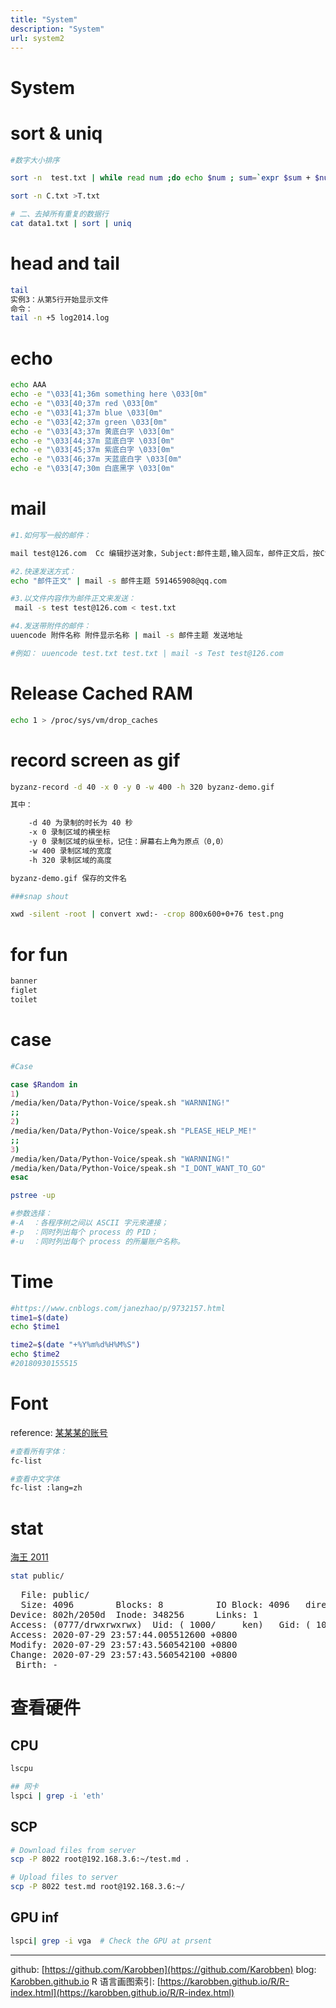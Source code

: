 ```yaml
---
title: "System"
description: "System"
url: system2
---
```


# System


# sort & uniq

```bash
#数字大小排序

sort -n  test.txt | while read num ;do echo $num ; sum=`expr $sum + $num 2> /dev/null`;echo $sum > /tmp/sum.tmp ;done ; echo -n "sum is :" ;cat /tmp/sum.tmp

sort -n C.txt >T.txt

# 二、去掉所有重复的数据行
cat data1.txt | sort | uniq
```

# head and tail
```bash
tail
实例3：从第5行开始显示文件
命令：
tail -n +5 log2014.log

```

# echo
```bash
echo AAA
echo -e "\033[41;36m something here \033[0m"
echo -e "\033[40;37m red \033[0m"
echo -e "\033[41;37m blue \033[0m"
echo -e "\033[42;37m green \033[0m"
echo -e "\033[43;37m 黄底白字 \033[0m"
echo -e "\033[44;37m 蓝底白字 \033[0m"
echo -e "\033[45;37m 紫底白字 \033[0m"
echo -e "\033[46;37m 天蓝底白字 \033[0m"
echo -e "\033[47;30m 白底黑字 \033[0m"

```

# mail
```bash
#1.如何写一般的邮件：

mail test@126.com  Cc 编辑抄送对象，Subject:邮件主题,输入回车，邮件正文后，按Ctrl-D结束

#2.快速发送方式：
echo "邮件正文" | mail -s 邮件主题 591465908@qq.com

#3.以文件内容作为邮件正文来发送：
 mail -s test test@126.com < test.txt

#4.发送带附件的邮件：
uuencode 附件名称 附件显示名称 | mail -s 邮件主题 发送地址

#例如： uuencode test.txt test.txt | mail -s Test test@126.com
```


# Release Cached RAM

```bash
echo 1 > /proc/sys/vm/drop_caches
```

# record screen as gif

```bash
byzanz-record -d 40 -x 0 -y 0 -w 400 -h 320 byzanz-demo.gif

其中：

    -d 40 为录制的时长为 40 秒
    -x 0 录制区域的横坐标
    -y 0 录制区域的纵坐标，记住：屏幕右上角为原点（0,0）
    -w 400 录制区域的宽度
    -h 320 录制区域的高度

byzanz-demo.gif 保存的文件名

###snap shout

xwd -silent -root | convert xwd:- -crop 800x600+0+76 test.png
```


# for fun

```bash
banner
figlet
toilet
```

# case
```bash
#Case

case $Random in
1)
/media/ken/Data/Python-Voice/speak.sh "WARNNING!"
;;
2)
/media/ken/Data/Python-Voice/speak.sh "PLEASE_HELP_ME!"
;;
3)
/media/ken/Data/Python-Voice/speak.sh "WARNNING!"
/media/ken/Data/Python-Voice/speak.sh "I_DONT_WANT_TO_GO"
esac

pstree -up

#参数选择：
#-A  ：各程序树之间以 ASCII 字元來連接；
#-p  ：同时列出每个 process 的 PID；
#-u  ：同时列出每个 process 的所屬账户名称。
```


<a name="8BgJE"></a>
# Time


```bash
#https://www.cnblogs.com/janezhao/p/9732157.html
time1=$(date)
echo $time1

time2=$(date "+%Y%m%d%H%M%S")
echo $time2
#20180930155515
```


<a name="ZneEZ"></a>
# Font
reference: [某某某的账号](https://blog.csdn.net/u013214671)
```bash
#查看所有字体：
fc-list

#查看中文字体
fc-list :lang=zh
```

# stat
[海王 2011](https://www.cnblogs.com/leaven/archive/2011/09/28/2194199.html)
```bash
stat public/
```
<pre>
  File: public/
  Size: 4096      	Blocks: 8          IO Block: 4096   directory
Device: 802h/2050d	Inode: 348256      Links: 1
Access: (0777/drwxrwxrwx)  Uid: ( 1000/     ken)   Gid: ( 1000/     ken)
Access: 2020-07-29 23:57:44.005512600 +0800
Modify: 2020-07-29 23:57:43.560542100 +0800
Change: 2020-07-29 23:57:43.560542100 +0800
 Birth: -
</pre>

# 查看硬件
<a name="IPgOq"></a>
## CPU
```bash
lscpu

## 网卡
lspci | grep -i 'eth'
```

## SCP

```bash
# Download files from server
scp -P 8022 root@192.168.3.6:~/test.md .

# Upload files to server
scp -P 8022 test.md root@192.168.3.6:~/
```
## GPU inf

```bash
lspci| grep -i vga  # Check the GPU at prsent
```



---
github: [https://github.com/Karobben](https://github.com/Karobben)
blog: [Karobben.github.io](http://Karobben.github.io)
R 语言画图索引: [https://karobben.github.io/R/R-index.html](https://karobben.github.io/R/R-index.html)
